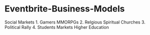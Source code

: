 # Eventbrite-Business-Models
Social Markets 1. Gamers MMORPGs 2. Relgious Spiritual Churches 3. Political Rally 4. Students Markets Higher Education
